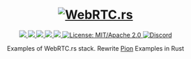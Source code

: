 <h1 align="center">
 <a href="https://webrtc.rs"><img src="./doc/webrtc.rs.png" alt="WebRTC.rs"></a>
 <br>
</h1>
<p align="center">
 <a href="https://github.com/webrtc-rs/examples/actions">
  <img src="https://github.com/webrtc-rs/examples/workflows/cargo/badge.svg">
 </a>
 <a href="https://codecov.io/gh/webrtc-rs/examples">
  <img src="https://codecov.io/gh/webrtc-rs/examples/branch/main/graph/badge.svg">
 </a>
 <a href="https://deps.rs/repo/github/webrtc-rs/examples">
  <img src="https://deps.rs/repo/github/webrtc-rs/examples/status.svg">
 </a>
 <a href="https://crates.io/crates/examples">
  <img src="https://img.shields.io/crates/v/examples.svg">
 </a>
 <a href="https://docs.rs/examples">
  <img src="https://docs.rs/examples/badge.svg">
 </a>
 <a href="https://doc.rust-lang.org/1.6.0/complement-project-faq.html#why-dual-mitasl2-license">
  <img src="https://img.shields.io/badge/license-MIT%2FApache--2.0-blue" alt="License: MIT/Apache 2.0">
 </a>
 <a href="https://discord.gg/4Ju8UHdXMs">
  <img src="https://img.shields.io/discord/800204819540869120?logo=discord" alt="Discord">
 </a>
</p>
<p align="center">
 Examples of WebRTC.rs stack. Rewrite <a href="http://Pion.ly">Pion</a> Examples in Rust
</p>
